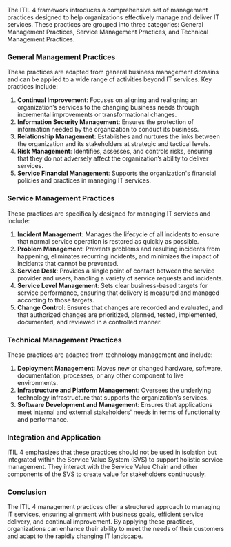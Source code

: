 The ITIL 4 framework introduces a comprehensive set of management practices designed to help organizations effectively manage and deliver IT services. These practices are grouped into three categories: General Management Practices, Service Management Practices, and Technical Management Practices.

### **General Management Practices**

These practices are adapted from general business management domains and can be applied to a wide range of activities beyond IT services. Key practices include:

1. **Continual Improvement**: Focuses on aligning and realigning an organization’s services to the changing business needs through incremental improvements or transformational changes.
2. **Information Security Management**: Ensures the protection of information needed by the organization to conduct its business.
3. **Relationship Management**: Establishes and nurtures the links between the organization and its stakeholders at strategic and tactical levels.
4. **Risk Management**: Identifies, assesses, and controls risks, ensuring that they do not adversely affect the organization’s ability to deliver services.
5. **Service Financial Management**: Supports the organization's financial policies and practices in managing IT services.

### **Service Management Practices**

These practices are specifically designed for managing IT services and include:

1. **Incident Management**: Manages the lifecycle of all incidents to ensure that normal service operation is restored as quickly as possible.
2. **Problem Management**: Prevents problems and resulting incidents from happening, eliminates recurring incidents, and minimizes the impact of incidents that cannot be prevented.
3. **Service Desk**: Provides a single point of contact between the service provider and users, handling a variety of service requests and incidents.
4. **Service Level Management**: Sets clear business-based targets for service performance, ensuring that delivery is measured and managed according to those targets.
5. **Change Control**: Ensures that changes are recorded and evaluated, and that authorized changes are prioritized, planned, tested, implemented, documented, and reviewed in a controlled manner.

### **Technical Management Practices**

These practices are adapted from technology management and include:

1. **Deployment Management**: Moves new or changed hardware, software, documentation, processes, or any other component to live environments.
2. **Infrastructure and Platform Management**: Oversees the underlying technology infrastructure that supports the organization’s services.
3. **Software Development and Management**: Ensures that applications meet internal and external stakeholders' needs in terms of functionality and performance.

### **Integration and Application**

ITIL 4 emphasizes that these practices should not be used in isolation but integrated within the Service Value System (SVS) to support holistic service management. They interact with the Service Value Chain and other components of the SVS to create value for stakeholders continuously.

### **Conclusion**

The ITIL 4 management practices offer a structured approach to managing IT services, ensuring alignment with business goals, efficient service delivery, and continual improvement. By applying these practices, organizations can enhance their ability to meet the needs of their customers and adapt to the rapidly changing IT landscape.